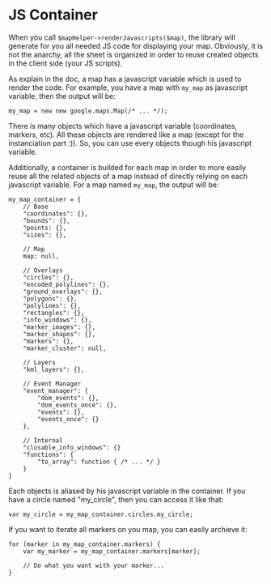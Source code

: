 # JS Container

When you call `$mapHelper->renderJavascripts($map)`, the library will generate for you all needed JS code for
displaying your map. Obviously, it is not the anarchy, all the sheet is organized in order to reuse created objects in
the client side (your JS scripts).

As explain in the doc, a map has a javascript variable which is used to render the code. For example, you have a
map with `my_map` as javascript variable, then the output will be:

```
my_map = new new google.maps.Map(/* ... */);
```

There is many objects which have a javascript variable (coordinates, markers, etc). All these objects are rendered like
a map (except for the instanciation part :)). So, you can use every objects though his javascript variable.

Additionally, a container is builded for each map in order to more easily reuse all the related objects of a map
instead of directly relying on each javascript variable.  For a map named `my_map`, the output will be:

```
my_map_container = {
    // Base
    "coordinates": {},
    "bounds": {},
    "points: {},
    "sizes": {},

    // Map
    map: null,

    // Overlays
    "circles": {},
    "encoded_polylines": {},
    "ground_overlays": {},
    "polygons": {},
    "polylines": {},
    "rectangles": {},
    "info_windows": {},
    "marker_images": {},
    "marker_shapes": {},
    "markers": {},
    "marker_cluster": null,

    // Layers
    "kml_layers": {},

    // Event Manager
    "event_manager": {
        "dom_events": {},
        "dom_events_once": {},
        "events": {},
        "events_once": {}
    },

    // Internal
    "closable_info_windows": {}
    "functions": {
        "to_array": function { /* ... */ }
    }
}
```

Each objects is aliased by his javascript variable in the container. If you have a circle named "my_circle", then you
can access it like that:

```
var my_circle = my_map_container.circles.my_circle;
```

If you want to iterate all markers on you map, you can easily archieve it:

```
for (marker in my_map_container.markers) {
    var my_marker = my_map_container.markers[marker];

    // Do what you want with your marker...
}
```
